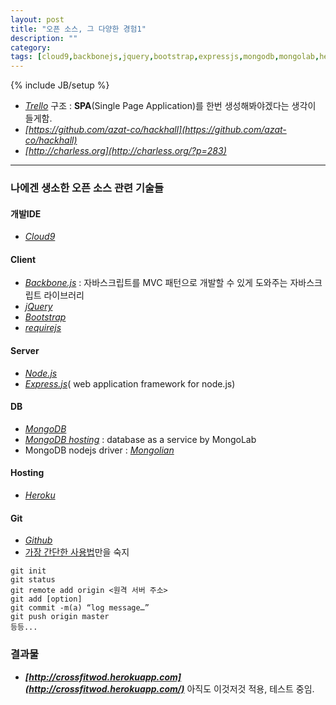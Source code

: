 ```yaml
---
layout: post
title: "오픈 소스, 그 다양한 경험1"
description: ""
category: 
tags: [cloud9,backbonejs,jquery,bootstrap,expressjs,mongodb,mongolab,heroku,git]
---
```

{% include JB/setup %}

* _[Trello](http://blog.fogcreek.com/the-trello-tech-stack/)_ 구조 : **SPA**(Single Page Application)를 한번 생성해봐야겠다는 생각이 들게함.
* _[https://github.com/azat-co/hackhall](https://github.com/azat-co/hackhall)_
* _[http://charless.org](http://charless.org/?p=283)_
---

### 나에겐 생소한 오픈 소스 관련 기술들

#### 개발IDE

* _[Cloud9](https://c9.io/)_

#### Client
* _[Backbone.js](http://backbonejs.org/)_ : 자바스크립트를 MVC 패턴으로 개발할 수 있게 도와주는 자바스크립트 라이브러리
* _[jQuery](http://jquery.com/)_
* _[Bootstrap](http://getbootstrap.com/css/)_
* _[requirejs](http://requirejs.org/)_

#### Server
* _[Node.js](http://www.nodejs.org/)_
* _[Express.js](http://expressjs.com/)_( web application framework for node.js)

#### DB
* _[MongoDB](www.mongodb.org/)_
* _[MongoDB hosting](https://mongolab.com)_ : database as a service by MongoLab
* MongoDB nodejs driver : _[Mongolian](https://github.com/marcello3d/node-mongolian)_

#### Hosting
* _[Heroku](https://www.heroku.com/)_

#### Git
* _[Github](https://www.github.com/)_
*    [가장 간단한 사용법](http://rogerdudler.github.io/git-guide/index.ko.html)만을 숙지

    git init
    git status
    git remote add origin <원격 서버 주소>
    git add [option]
    git commit -m(a) “log message…” 
    git push origin master 
    등등...

### 결과물
* _**[http://crossfitwod.herokuapp.com](http://crossfitwod.herokuapp.com/)**_ 아직도 이것저것 적용, 테스트 중임.
